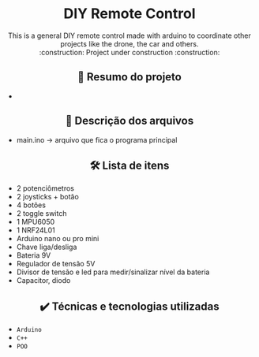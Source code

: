 <h1 align="center"> DIY Remote Control </h1>
<p  align="center"> 
    This is a general DIY remote control made with arduino to coordinate other projects like the drone, the car and others. <br>
    :construction:  Project under construction  :construction:
</p>

<h2 align="center">  🔗 Resumo do projeto </h2>

- 

<h2 align="center">  📁 Descrição dos arquivos </h2>

- main.ino -> arquivo que fica o programa principal

<h2 align="center">  🛠️ Lista de itens </h2>

- 2 potenciômetros
- 2 joysticks + botão
- 4 botões
- 2 toggle switch
- 1 MPU6050
- 1 NRF24L01
- Arduino nano ou pro mini
- Chave liga/desliga
- Bateria 9V
- Regulador de tensão 5V
- Divisor de tensão e led para medir/sinalizar nível da bateria
- Capacitor, diodo


<h2 align="center">  ✔️ Técnicas e tecnologias utilizadas </h2>

- ``Arduino``
- ``C++``
- ``POO``

